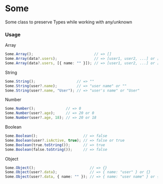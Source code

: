 # Some
Some class to preserve Types while working with any/unknown

### Usage
Array
```typescript
Some.Array();                            // => []
Some.Array(data?.users);                 // => [user1, user2, ...] or []
Some.Array(data?.users, [{ name: "" }]); // => [user1, user2, ...] or [{ name: "" }]
```

String
```typescript
Some.String();                   // => ""
Some.String(user?.name);         // => "user name" or ""
Some.String(user?.name, "User"); // => "user's name" or "User"
```

Number
```typescript
Some.Number();              // => 0
Some.Number(user?.age);     // => 20 or 0
Some.Number(user?.age, 18); // => 20 or 18
```

Boolean
```typescript
Some.Boolean();                     // => false
Some.Boolean(user?.isActive, true); // => false or true
Some.Boolean(true.toString());      // => true
Some.Boolean(false.toString());     // => false
```

Object
```typescript
Some.Object();                         // => {}
Some.Object(user?.data);               // => { name: "user" } or {}
Some.Object(user?.data, { name: "" }); // => { name: "user name" } or { name: "" }
```



